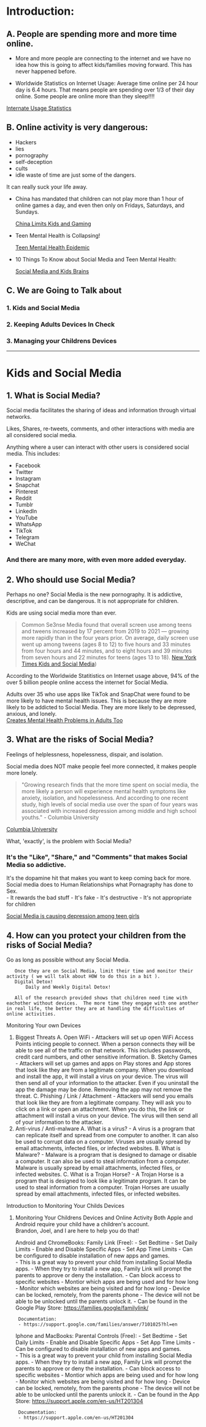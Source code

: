 
# Introduction:
##   A. People are spending more and more time online.  
         
  - More and more people are connecting to the internet and we have no idea how this is going to affect kids/families moving forward.  This has never happened before. 

  - Worldwide Statistics on Internet Usage:
     Average time online per 24 hour day is 6.4 hours.  That means people are spending over 1/3 of their day online.  Some people are online more than they sleep!!!!

   [Internate Usage Statistics](https://datareportal.com/reports/digital-2023-global-overview-report)

##   B. Online activity is very dangerous:
   - Hackers
   - lies
   - pornography
   - self-deception
   - cults
   - idle waste of time are just some of the dangers.  

It can really suck your life away.          
- China has mandated that children can not play more than 1 hour of online games a day, and even then only on Fridays, Saturdays, and Sundays. 

  [China Limits Kids and Gaming](https://apnews.com/article/gaming-business-children-00db669defcc8e0ca1fc2dc54120a0b8)

- Teen Mental Health is Collapsing! 

  [ Teen Mental Health Epidemic ](https://jonathanhaidt.com/kids-in-space/)

- 10 Things To Know about Social Media and Teen Mental Health:

  [ Social Media and Kids Brains ](https://www.npr.org/2023/02/16/1157180971/10-things-to-know-about-how-social-media-affects-teens-brains)


## C. We are Going to Talk about  
###     1. Kids and Social Media 
###     2. Keeping Adults Devices In Check
###     3. Managing your Childrens Devices 
   
---

# Kids and Social Media
##    1. What is Social Media?
Social media facilitates the sharing of ideas and information through virtual networks.

Likes, Shares, re-tweets, comments, and other interactions with media are all considered social media.

Anything where a user can interact with other users is considered social media.  This includes:

   - Facebook
   - Twitter
   - Instagram
   - Snapchat
   - Pinterest
   - Reddit
   - Tumblr
   - LinkedIn
   - YouTube
   - WhatsApp
   - TikTok
   - Telegram
   - WeChat

###    And there are many more, with even more added everyday.   

##    2. Who should use Social Media?  
   Perhaps no one?  Social Media is the new pornography.  It is addictive, descriptive, and can be dangerous. It is not appropriate for children. 

   Kids are using social media more than ever.  

>Common Se3nse Media found that overall screen use among teens and tweens increased by 17 percent from 2019 to 2021 — growing more rapidly than in the four years prior. On average, daily screen use went up among tweens (ages 8 to 12) to five hours and 33 minutes from four hours and 44 minutes, and to eight hours and 39 minutes from seven hours and 22 minutes for teens (ages 13 to 18). [New York Times Kids and Social Media](https://www.nytimes.com/2022/03/24/well/family/child-social-media-use.html))



   According to the Worldwide Statitistics on Internet usage above, 94% of the over 5 billion people online access the internet for Social Media. 

   Adults over 35 who use apps like TikTok and SnapChat were found to be more likely to have mental health issues.  This is because they are more likely to be addicted to Social Media.  They are more likely to be depressed, anxious, and lonely.  
   [Creates Mental Health Problems in Adults Too](https://www.nbcnews.com/health/health-news/social-media-use-linked-depression-adults-rcna6445)


        
##    3. What are the risks of Social Media? 
Feelings of helplessness, hopelessness, dispair, and isolation.  

 Social media does NOT make people feel more connected, it makes people more lonely.

> "Growing research finds that the more time spent on social media, the more likely a person will experience mental health symptoms like anxiety, isolation, and hopelessness. And according to one recent study, high levels of social media use over the span of four years was associated with increased depression among middle and high school youths." - Columbia University

[Columbia University](https://www.cuimc.columbia.edu/news/social-media-threatening-teens-mental-health-and-well-being)

       
What, 'exactly', is the problem with Social Media?
### It's the "Like", "Share," and "Comments" that makes Social Media so addictive.  

It's the dopamine hit that makes you want to keep coming back for more.  Social media does to Human Relationships what Pornagraphy has done to Sex.  
              - It rewards the bad stuff
              - It's fake
              - It's destructive
              - It's not appropriate for children 

[Social Media is causing depression among teen girls](https://jonathanhaidt.substack.com/p/social-media-mental-illness-epidemic)

##    4. How can you protect your children from the risks of Social Media?
   
   Go as long as possible without any Social Media.  

       Once they are on Social Media, limit their time and monitor their activity ( we will talk about HOW to do this in a bit ). 
       Digital Detox!  
           Daily and Weekly Digital Detox!

       All of the research provided shows that children need time with eachother without devices.  The more time they engage with one another in real life, the better they are at handling the difficulties of online activities.  


Monitoring Your own Devices 
1. Biggest Threats
    A. Open WiFi
        - Attackers will set up open WiFi Access Points inticing people to connect.  When a person connects they will be able to see all of the traffic on that network.  This includes passwords, credit card numbers, and other sensitive information. 
    B. Sketchy Games
        - Attackers will set up games and apps on Play stores and App stores that look like they are from a legitimate company.  When you download and install the app, it will install a virus on your device.  The virus will then send all of your information to the attacker.  Even if you uninstall the app the damage may be done.  Removing the app may not remove the threat. 
    C. Phishing / Link / Attachment
       - Attackers will send you emails that look like they are from a legitimate company.  They will ask you to click on a link or open an attachment.  When you do this, the link or attachment will install a virus on your device.  The virus will then send all of your information to the attacker.  
2. Anti-virus / Anti-malware
    A. What is a virus?
        - A virus is a program that can replicate itself and spread from one computer to another.  It can also be used to corrupt data on a computer.  Viruses are usually spread by email attachments, infected files, or infected websites.
    B. What is Malware?
        - Malware is a program that is designed to damage or disable a computer.  It can also be used to steal information from a computer.  Malware is usually spread by email attachments, infected files, or infected websites.
    C. What is a Trojan Horse?
        - A Trojan Horse is a program that is designed to look like a legitimate program.  It can be used to steal information from a computer.  Trojan Horses are usually spread by email attachments, infected files, or infected websites.


Introduction to Monitoring Your Childs Devices

1. Monitoring Your Childrens Devices and Online Activity
    Both Apple and Android require your child have a children's account.  
    Brandon, Joel, and I are here to help you do that!


    
    Android and ChromeBooks:
        Family Link (Free):
        - Set Bedtime
        - Set Daily Limits
        - Enable and Disable Specific Apps
        - Set App Time Limits
        - Can be configured to disable installation of new apps and games.  
            - This is a great way to prevent your child from installing Social Media apps.
            - When they try to install a new app, Family Link will prompt the parents to approve or deny the installation.
        - Can block access to specific websites
        - Montior which apps are being used and for how long
        - Monitor which websites are being visited and for how long
        - Device can be locked, remotely, from the parents phone
            - The device will not be able to be unlocked until the parents unlock it. 
        - Can be found in the Google Play Store:
              https://families.google/familylink/

        Documentation:
        - https://support.google.com/families/answer/7101025?hl=en



    Iphone and MacBooks:
        Parental Controls (Free): 
        - Set Bedtime
        - Set Daily Limits
        - Enable and Disable Specific Apps
        - Set App Time Limits
        - Can be configured to disable installation of new apps and games.  
            - This is a great way to prevent your child from installing Social Media apps.
            - When they try to install a new app, Family Link will prompt the parents to approve or deny the installation.
        - Can block access to specific websites
        - Montior which apps are being used and for how long
        - Monitor which websites are being visited and for how long
        - Device can be locked, remotely, from the parents phone
            - The device will not be able to be unlocked until the parents unlock it.
        - Can be found in the App Store:
              https://support.apple.com/en-us/HT201304

        Documentation:
        - https://support.apple.com/en-us/HT201304
